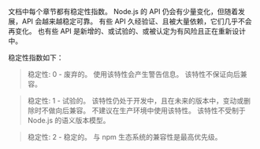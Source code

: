 
<!--type=misc-->

文档中每个章节都有稳定性指数。
Node.js 的 API 仍会有少量变化，但随着发展，API 会越来越稳定可靠。
有些 API 久经验证、且被大量依赖，它们几乎不会再变化。
也有些 API 是新增的、或试验的、或被认定为有风险且正在重新设计中。

稳定性指数如下：

> 稳定性: 0 - 废弃的。
> 使用该特性会产生警告信息。
> 该特性不保证向后兼容。

<!-- separator -->

> 稳定性: 1 - 试验的。
> 该特性仍处于开发中，且在未来的版本中，变动或删除时不做向后兼容。
> 不建议在生产环境中使用该特性。
> 该特性不受制于 Node.js 的语义版本模型。

<!-- separator -->

> 稳定性: 2 - 稳定的。
> 与 npm 生态系统的兼容性是最高优先级。


